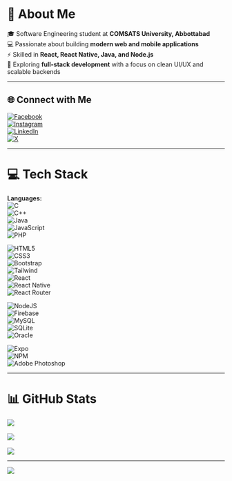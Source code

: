 # 💫 About Me  
🎓 Software Engineering student at **COMSATS University, Abbottabad**  
💻 Passionate about building **modern web and mobile applications**  
⚡ Skilled in **React, React Native, Java, and Node.js**  
🚀 Exploring **full-stack development** with a focus on clean UI/UX and scalable backends  

---

## 🌐 Connect with Me  
[![Facebook](https://img.shields.io/badge/Facebook-%231877F2.svg?logo=Facebook&logoColor=white)](https://www.facebook.com/yammikhan.yammikhan)  
[![Instagram](https://img.shields.io/badge/Instagram-%23E4405F.svg?logo=Instagram&logoColor=white)](https://instagram.com/itxx.__.yaman)  
[![LinkedIn](https://img.shields.io/badge/LinkedIn-%230077B5.svg?logo=linkedin&logoColor=white)](https://www.linkedin.com/in/yamman-hussain-a92245262/)  
[![X](https://img.shields.io/badge/X-black.svg?logo=X&logoColor=white)](https://x.com/Yammi276)  

---

# 💻 Tech Stack  
**Languages:**  
![C](https://img.shields.io/badge/c-%2300599C.svg?style=for-the-badge&logo=c&logoColor=white)  
![C++](https://img.shields.io/badge/c++-%2300599C.svg?style=for-the-badge&logo=c%2B%2B&logoColor=white)  
![Java](https://img.shields.io/badge/java-%23ED8B00.svg?style=for-the-badge&logo=openjdk&logoColor=white)  
![JavaScript](https://img.shields.io/badge/javascript-%23323330.svg?style=for-the-badge&logo=javascript&logoColor=%23F7DF1E)  
![PHP](https://img.shields.io/badge/php-%23777BB4.svg?style=for-the-badge&logo=php&logoColor=white)  


![HTML5](https://img.shields.io/badge/html5-%23E34F26.svg?style=for-the-badge&logo=html5&logoColor=white)  
![CSS3](https://img.shields.io/badge/css3-%231572B6.svg?style=for-the-badge&logo=css3&logoColor=white)  
![Bootstrap](https://img.shields.io/badge/bootstrap-%238511FA.svg?style=for-the-badge&logo=bootstrap&logoColor=white)  
![Tailwind](https://img.shields.io/badge/tailwindcss-%231572B6.svg?style=for-the-badge&logo=tailwindcss&logoColor=white)  
![React](https://img.shields.io/badge/react-%2320232a.svg?style=for-the-badge&logo=react&logoColor=%2361DAFB)  
![React Native](https://img.shields.io/badge/react_native-%2320232a.svg?style=for-the-badge&logo=react&logoColor=%2361DAFB)  
![React Router](https://img.shields.io/badge/React_Router-CA4245?style=for-the-badge&logo=react-router&logoColor=white)  

![NodeJS](https://img.shields.io/badge/node.js-6DA55F?style=for-the-badge&logo=node.js&logoColor=white)  
![Firebase](https://img.shields.io/badge/Firebase-039BE5?style=for-the-badge&logo=Firebase&logoColor=white)  
![MySQL](https://img.shields.io/badge/mysql-%2300000f.svg?style=for-the-badge&logo=mysql&logoColor=white)  
![SQLite](https://img.shields.io/badge/sqlite-%2307405e.svg?style=for-the-badge&logo=sqlite&logoColor=white)  
![Oracle](https://img.shields.io/badge/Oracle-F80000?style=for-the-badge&logo=oracle&logoColor=white)  

 
![Expo](https://img.shields.io/badge/expo-1C1E24?style=for-the-badge&logo=expo&logoColor=#D04A37)  
![NPM](https://img.shields.io/badge/NPM-%23CB3837.svg?style=for-the-badge&logo=npm&logoColor=white)  
![Adobe Photoshop](https://img.shields.io/badge/adobe%20photoshop-%2331A8FF.svg?style=for-the-badge&logo=adobe%20photoshop&logoColor=white)  

---

# 📊 GitHub Stats  
![](https://github-readme-stats.vercel.app/api?username=Yamman&theme=dark&hide_border=false&include_all_commits=true&count_private=true)<br/>  
![](https://github-readme-streak-stats.herokuapp.com/?user=Yamman&theme=dark&hide_border=false)<br/>  
![](https://github-readme-stats.vercel.app/api/top-langs/?username=Yamman&theme=dark&hide_border=false&layout=compact)  

---

[![](https://visitcount.itsvg.in/api?id=Yamman&icon=0&color=0)](https://visitcount.itsvg.in)  
